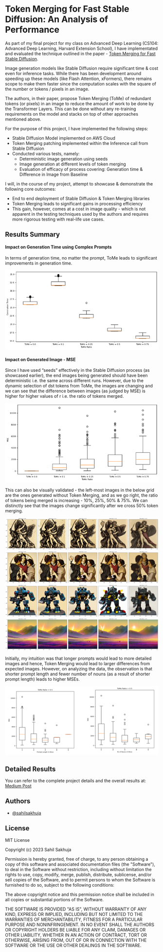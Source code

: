 
# Token Merging for Fast Stable Diffusion: An Analysis of Performance

As part of my final project for my class on Advanced Deep Learning (CS104: Advanced Deep Learning, Harvard Extension School), I have implementated and evaluated the technique outlined in the paper - [Token Merging for Fast Stable Diffusion](https://paperswithcode.com/paper/token-merging-for-fast-stable-diffusion).

Image generation models like Stable Diffusion require significant time & cost even for inference tasks. While there has been development around speeding up these models (like Flash Attention, xFormers), there remains scope to make them faster since the computation scales with the square of the number or tokens / pixels in an image.

The authors, in their paper, propose Token Merging (ToMe) of redundant tokens (or pixels) in an image to reduce the amount of work to be done by the Transformer Layers. This can be done without any re-training requirements on the model and stacks on top of other approaches mentioned above.

For the purpose of this project, I have implemented the following steps:
- Stable Diffusion Model implemented on AWS Cloud
- Token Merging patching implemented within the Inference call from Stable Diffusion
- Conducted various tests, namely:
    - Deterministic image generation using seeds
    - Image generation at different levels of token merging
    - Evaluation of efficacy of process covering: Generation time & Difference in Image from Baseline

I will, in the course of my project, attempt to showcase & demonstrate the following core outcomes:
- End to end deployment of Stable Diffusion & Token Merging libraries
- Token Merging leads to significant gains in processing efficiency
- This gain, however, comes at a cost in image quality - which is not apparent in the testing techniques used by the authors and requires more rigorous testing with real-life use cases.
## Results Summary

#### Impact on Generation Time using Complex Prompts

In terms of generation time, no matter the prompt, ToMe leads to significant improvements in generation time.

![Image Generation Times](images-readme/01_ImgGenerationTimes.png)

#### Impact on Generated Image - MSE

Since I have used “seeds” effectively in the Stable Diffusion process (as showcased earlier), the end images being generated should have been deterministic i.e. the same across different runs. However, due to the dynamic selection of dst tokens from ToMe, the images are changing and we can see that the difference between images (as judged by MSE) is higher for higher values of r i.e. the ratio of tokens merged.

![Image Distance: MSE](images-readme/02_ImgDistanceMSE.png)

This can also be visually validated - the left-most images in the below grid are the ones generated without Token Merging, and as we go right, the ratio of tokens being merged is increasing - 10%, 25%, 50% & 75%. We can distinctly see that the images change significantly after we cross 50% token merging.

![Example Impact 01](images-readme/03_ToMeImpactExample_01.png)
![Example Impact 02](images-readme/03_ToMeImpactExample_02.png)
![Example Impact 03](images-readme/03_ToMeImpactExample_03.png)
![Example Impact 04](images-readme/03_ToMeImpactExample_04.png)

Initially, my intuition was that longer prompts would lead to more detailed images and hence, Token Merging would lead to larger differences from expected images. However, on analyzing the data, the observation is that shorter prompt length and fewer number of nouns (as a result of shorter prompt length) leads to higher MSEs.

![Impact of Length & Nouns](images-readme/04_ImpactOfLengthNouns.png)
## Detailed Results

You can refer to the complete project details and the overall results at:
[Medium Post](https://linktodocumentation)


## Authors

- [@sahilsakhuja](https://www.github.com/sahilsakhuja)


## License

MIT License

Copyright (c) 2023 Sahil Sakhuja

Permission is hereby granted, free of charge, to any person obtaining a copy
of this software and associated documentation files (the "Software"), to deal
in the Software without restriction, including without limitation the rights
to use, copy, modify, merge, publish, distribute, sublicense, and/or sell
copies of the Software, and to permit persons to whom the Software is
furnished to do so, subject to the following conditions:

The above copyright notice and this permission notice shall be included in all
copies or substantial portions of the Software.

THE SOFTWARE IS PROVIDED "AS IS", WITHOUT WARRANTY OF ANY KIND, EXPRESS OR
IMPLIED, INCLUDING BUT NOT LIMITED TO THE WARRANTIES OF MERCHANTABILITY,
FITNESS FOR A PARTICULAR PURPOSE AND NONINFRINGEMENT. IN NO EVENT SHALL THE
AUTHORS OR COPYRIGHT HOLDERS BE LIABLE FOR ANY CLAIM, DAMAGES OR OTHER
LIABILITY, WHETHER IN AN ACTION OF CONTRACT, TORT OR OTHERWISE, ARISING FROM,
OUT OF OR IN CONNECTION WITH THE SOFTWARE OR THE USE OR OTHER DEALINGS IN THE
SOFTWARE.
